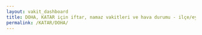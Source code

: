 ```yaml
---
layout: vakit_dashboard
title: DOHA, KATAR için iftar, namaz vakitleri ve hava durumu - ilçe/eyalet seç
permalink: /KATAR/DOHA/
---
```


<script type="text/javascript">
  var GLOBAL_COUNTRY = 'KATAR';
  var GLOBAL_CITY = 'DOHA';
  var GLOBAL_STATE = '';
  var lat = 72;
  var lon = 21;
</script>
